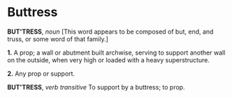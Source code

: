 # Buttress

**BUT'TRESS**, _noun_ \[This word appears to be composed of but, end, and truss, or some word of that family.\]

**1.** A prop; a wall or abutment built archwise, serving to support another wall on the outside, when very high or loaded with a heavy superstructure.

**2.** Any prop or support.

**BUT'TRESS**, _verb transitive_ To support by a buttress; to prop.